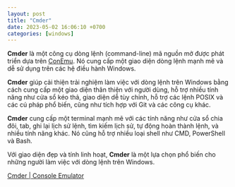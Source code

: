 ```yaml
---
layout: post
title: "Cmder"
date: 2023-05-02 16:06:10 +0700
categories: [windows]
---
```


**Cmder** là một công cụ dòng lệnh (command-line) mã nguồn mở được phát triển dựa trên [ConEmu](https://vegetaz.github.io/windows/2023/05/01/ConEmu.html). Nó cung cấp một giao diện dòng lệnh mạnh mẽ và dễ sử dụng trên các hệ điều hành Windows.

**Cmder** giúp cải thiện trải nghiệm làm việc với dòng lệnh trên Windows bằng cách cung cấp một giao diện thân thiện với người dùng, hỗ trợ nhiều tính năng như cửa sổ kéo thả, giao diện dễ tùy chỉnh, hỗ trợ các lệnh POSIX và các cú pháp phổ biến, cũng như tích hợp với Git và các công cụ khác.

**Cmder** cung cấp một terminal mạnh mẽ với các tính năng như cửa sổ chia đôi, tab, ghi lại lịch sử lệnh, tìm kiếm lịch sử, tự động hoàn thành lệnh, và nhiều tính năng khác. Nó cũng hỗ trợ nhiều loại shell như CMD, PowerShell và Bash.

Với giao diện đẹp và tính linh hoạt, **Cmder** là một lựa chọn phổ biến cho những người làm việc với dòng lệnh trên Windows.

[Cmder | Console Emulator](https://cmder.app/)
